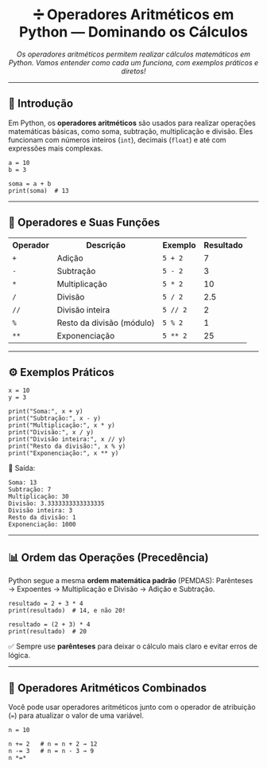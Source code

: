 <h1 align="center">➗ Operadores Aritméticos em Python — Dominando os Cálculos</h1>

<p align="center">
  <em>Os operadores aritméticos permitem realizar cálculos matemáticos em Python. Vamos entender como cada um funciona, com exemplos práticos e diretos!</em>
</p>

<hr>

<h2>👋 Introdução</h2>

<p>
Em Python, os <strong>operadores aritméticos</strong> são usados para realizar operações matemáticas básicas, como soma, subtração, multiplicação e divisão.  
Eles funcionam com números inteiros (<code>int</code>), decimais (<code>float</code>) e até com expressões mais complexas.
</p>

<pre><code class="language-python">a = 10
b = 3

soma = a + b
print(soma)  # 13
</code></pre>

<hr>

<h2>🧮 Operadores e Suas Funções</h2>

<table align="center">
<tr><th>Operador</th><th>Descrição</th><th>Exemplo</th><th>Resultado</th></tr>
<tr><td><code>+</code></td><td>Adição</td><td><code>5 + 2</code></td><td>7</td></tr>
<tr><td><code>-</code></td><td>Subtração</td><td><code>5 - 2</code></td><td>3</td></tr>
<tr><td><code>*</code></td><td>Multiplicação</td><td><code>5 * 2</code></td><td>10</td></tr>
<tr><td><code>/</code></td><td>Divisão</td><td><code>5 / 2</code></td><td>2.5</td></tr>
<tr><td><code>//</code></td><td>Divisão inteira</td><td><code>5 // 2</code></td><td>2</td></tr>
<tr><td><code>%</code></td><td>Resto da divisão (módulo)</td><td><code>5 % 2</code></td><td>1</td></tr>
<tr><td><code>**</code></td><td>Exponenciação</td><td><code>5 ** 2</code></td><td>25</td></tr>
</table>

<hr>

<h2>⚙️ Exemplos Práticos</h2>

<pre><code class="language-python">x = 10
y = 3

print("Soma:", x + y)
print("Subtração:", x - y)
print("Multiplicação:", x * y)
print("Divisão:", x / y)
print("Divisão inteira:", x // y)
print("Resto da divisão:", x % y)
print("Exponenciação:", x ** y)
</code></pre>

<p>🧩 Saída:</p>

<pre><code>Soma: 13
Subtração: 7
Multiplicação: 30
Divisão: 3.3333333333333335
Divisão inteira: 3
Resto da divisão: 1
Exponenciação: 1000
</code></pre>

<hr>

<h2>📊 Ordem das Operações (Precedência)</h2>

<p>
Python segue a mesma <strong>ordem matemática padrão</strong> (PEMDAS):  
Parênteses → Expoentes → Multiplicação e Divisão → Adição e Subtração.
</p>

<pre><code class="language-python">resultado = 2 + 3 * 4
print(resultado)  # 14, e não 20!

resultado = (2 + 3) * 4
print(resultado)  # 20
</code></pre>

<p>
✅ Sempre use <strong>parênteses</strong> para deixar o cálculo mais claro e evitar erros de lógica.
</p>

<hr>

<h2>🔄 Operadores Aritméticos Combinados</h2>

<p>
Você pode usar operadores aritméticos junto com o operador de atribuição (<code>=</code>) para atualizar o valor de uma variável.
</p>

<pre><code class="language-python">n = 10

n += 2   # n = n + 2 → 12
n -= 3   # n = n - 3 → 9
n *=*
